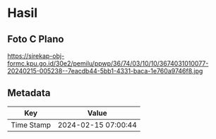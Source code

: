 # Hasil

## Foto C Plano

https://sirekap-obj-formc.kpu.go.id/30e2/pemilu/ppwp/36/74/03/10/10/3674031010077-20240215-005238--7eacdb44-5bb1-4331-baca-1e760a9746f8.jpg


## Metadata

| Key        | Value               |
| ---------- | ------------------- |
| Time Stamp | 2024-02-15 07:00:44 |



